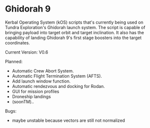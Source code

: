 # Ghidorah 9
 Kerbal Operating System (kOS) scripts that's currently being used on 
 Tundra Exploration's Ghidorah launch system. The script is capable of bringing payload
 into target orbit and target inclination. It also has the capability of
 landing Ghidorah 9's first stage boosters into the target coordinates.
 
 Current Version: V0.6
 
 Planned:
 - Automatic Crew Abort System.
 - Automatic Flight Termination System (AFTS).
 - Add launch window function.
 - Automatic rendezvous and docking for Rodan.
 - GUI for mission profiles
 - Droneship landings
 - (soonTM)..
 
 Bugs:
 - maybe unstable because vectors are still not normalized
